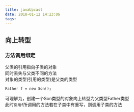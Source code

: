 ```yaml
---
title: javaUpcast
date: 2018-01-12 14:23:06
tags:
---
```

## 向上转型
### 方法调用绑定
父类的引用指向子类的对象   
同时丢失与父类不同的方法  
对象的类型(引用的类型)是父类的类型  
```
Father f = new Son();
```
可理解为，创建一个Son类型的对象向上转型为父类型Father类型  
此时`引用f`所调用的方法若在子类中有重写，则调用子类的方法
